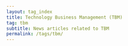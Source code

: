 ```yaml
---
layout: tag_index
title: Technology Business Management (TBM)
tag: tbm
subtitle: News articles related to TBM
permalink: /tags/tbm/
---
```

